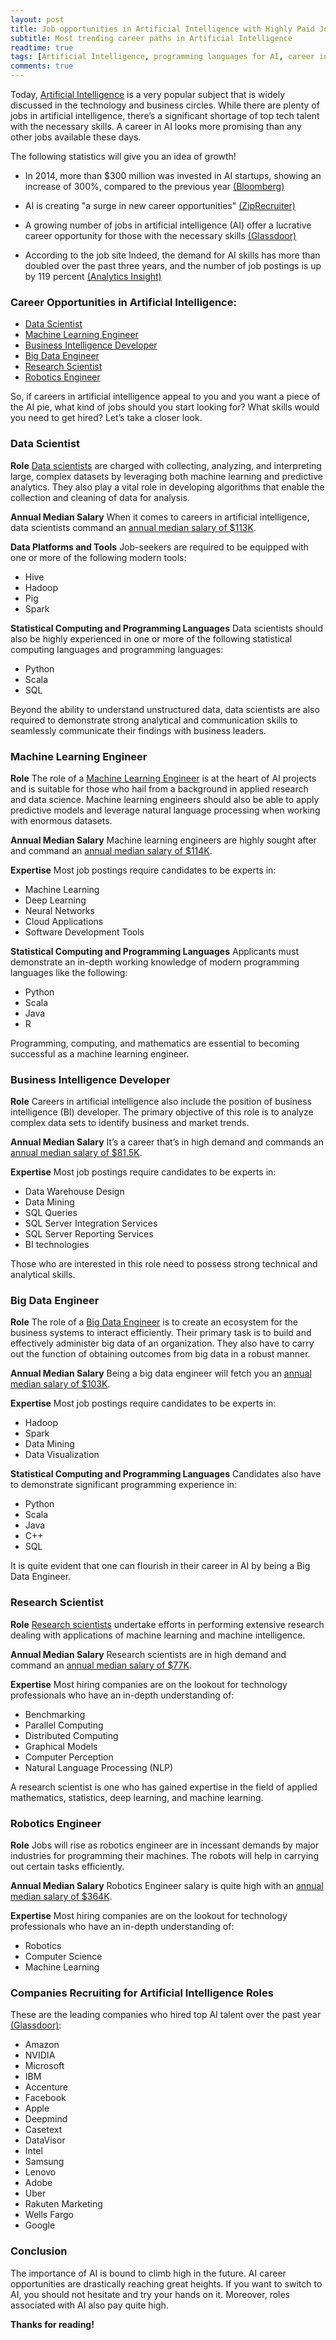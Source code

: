 ```yaml
---
layout: post
title: Job opportunities in Artificial Intelligence with Highly Paid Jobs
subtitle: Most trending career paths in Artificial Intelligence
readtime: true
tags: [Artificial Intelligence, programming languages for AI, career in AI]
comments: true
---
```


Today, [Artificial Intelligence](https://www.investopedia.com/terms/a/artificial-intelligence-ai.asp#:~:text=Artificial%20intelligence%20(AI)%20refers%20to,as%20learning%20and%20problem%2Dsolving.) is a very popular subject that is widely discussed in the technology and business circles. While there are plenty of jobs in artificial intelligence, there’s a significant shortage of top tech talent with the necessary skills. A career in AI looks more promising than any other jobs available these days.

The following statistics will give you an idea of growth!

* In 2014, more than $300 million was invested in AI startups, showing an increase of 300%, compared to the previous year [(Bloomberg)](https://www.bloomberg.com/news/articles/2015-02-03/i-ll-be-back-the-return-of-artificial-intelligence)

* AI is creating "a surge in new career opportunities" [(ZipRecruiter)](https://www.forbes.com/sites/gilpress/2019/07/15/is-ai-going-to-be-a-jobs-killer-new-reports-about-the-future-of-work/?sh=1090b12dafb2)

* A growing number of jobs in artificial intelligence (AI) offer a lucrative career opportunity for those with the necessary skills [(Glassdoor)](https://www.glassdoor.com/research/ai-jobs/)

* According to the job site Indeed, the demand for AI skills has more than doubled over the past three years, and the number of job postings is up by 119 percent [(Analytics Insight)](https://www.analyticsinsight.net/top-5-ai-career-paths-time/)

### Career Opportunities in Artificial Intelligence: 
* [Data Scientist](#data-scientist)
* [Machine Learning Engineer](#machine-learning-engineer)
* [Business Intelligence Developer](#business-intelligence-developer)
* [Big Data Engineer](#big-data-engineer)
* [Research Scientist](#research-scientist)
* [Robotics Engineer](#robotics-engineer)

So, if careers in artificial intelligence appeal to you and you want a piece of the AI pie, what kind of jobs should you start looking for? What skills would you need to get hired? Let’s take a closer look.

### Data Scientist 

**Role**
[Data scientists](https://in.springboard.com/courses/data-science-career-program-online/?gr=1) are charged with collecting, analyzing, and interpreting large, complex datasets by leveraging both machine learning and predictive analytics. They also play a vital role in developing algorithms that enable the collection and cleaning of data for analysis.

**Annual Median Salary**
When it comes to careers in artificial intelligence, data scientists command an [annual median salary of $113K](https://www.glassdoor.co.in/Salaries/us-data-scientist-salary-SRCH_IL.0,2_IN1_KO3,17.htm?countryRedirect=true).

**Data Platforms and Tools**
Job-seekers are required to be equipped with one or more of the following modern tools:
* Hive
* Hadoop
* Pig
* Spark

**Statistical Computing and Programming Languages**
Data scientists should also be highly experienced in one or more of the following statistical computing languages and programming languages:
* Python
* Scala
* SQL

Beyond the ability to understand unstructured data, data scientists are also required to demonstrate strong analytical and communication skills to seamlessly communicate their findings with business leaders.


### Machine Learning Engineer 

**Role**
The role of a [Machine Learning Engineer](https://www.upgrad.com/blog/what-does-a-machine-learning-engineer-do/) is at the heart of AI projects and is suitable for those who hail from a background in applied research and data science. Machine learning engineers should also be able to apply predictive models and leverage natural language processing when working with enormous datasets.

**Annual Median Salary**
Machine learning engineers are highly sought after and command an [annual median salary of $114K](https://www.glassdoor.co.in/Salaries/us-machine-learning-engineer-salary-SRCH_IL.0,2_IN1_KO3,28.htm?countryRedirect=true).

**Expertise**
Most job postings require candidates to be experts in:
* Machine Learning
* Deep Learning
* Neural Networks
* Cloud Applications
* Software Development Tools

**Statistical Computing and Programming Languages**
Applicants must demonstrate an in-depth working knowledge of modern programming languages like the following:
* Python
* Scala
* Java
* R

Programming, computing, and mathematics are essential to becoming successful as a machine learning engineer.


### Business Intelligence Developer 

**Role**
Careers in artificial intelligence also include the position of business intelligence (BI) developer. The primary objective of this role is to analyze complex data sets to identify business and market trends.

**Annual Median Salary**
It’s a career that’s in high demand and commands an [annual median salary of $81.5K](https://www.glassdoor.co.in/Salaries/us-business-intelligence-developer-salary-SRCH_IL.0,2_IN1_KO3,34.htm?countryRedirect=true).

**Expertise**
Most job postings require candidates to be experts in:
* Data Warehouse Design
* Data Mining
* SQL Queries
* SQL Server Integration Services
* SQL Server Reporting Services
* BI technologies

Those who are interested in this role need to possess strong technical and analytical skills.


### Big Data Engineer 

**Role**
The role of a [Big Data Engineer](https://www.upgrad.com/blog/how-to-become-a-big-data-engineer-ultimate-guide/) is to create an ecosystem for the business systems to interact efficiently. Their primary task is to build and effectively administer big data of an organization. They also have to carry out the function of obtaining outcomes from big data in a robust manner.

**Annual Median Salary**
Being a big data engineer will fetch you an [annual median salary of $103K](https://www.glassdoor.co.in/Salaries/us-big-data-engineer-architect-salary-SRCH_IL.0,2_IN1_KO3,30.htm?countryRedirect=true).

**Expertise**
Most job postings require candidates to be experts in:
* Hadoop
* Spark
* Data Mining
* Data Visualization

**Statistical Computing and Programming Languages**
Candidates also have to demonstrate significant programming experience in:
* Python
* Scala
* Java
* C++
* SQL

It is quite evident that one can flourish in their career in AI by being a Big Data Engineer.


### Research Scientist 

**Role**
[Research scientists](https://www.indeed.com/career/research-scientist) undertake efforts in performing extensive research dealing with applications of machine learning and machine intelligence.

**Annual Median Salary**
Research scientists are in high demand and command an [annual median salary of $77K](https://www.glassdoor.co.in/Salaries/us-research-scientist-salary-SRCH_IL.0,2_IN1_KO3,21.htm?countryRedirect=true).

**Expertise**
Most hiring companies are on the lookout for technology professionals who have an in-depth understanding of:
* Benchmarking
* Parallel Computing
* Distributed Computing
* Graphical Models
* Computer Perception
* Natural Language Processing (NLP)

A research scientist is one who has gained expertise in the field of applied mathematics, statistics, deep learning, and machine learning.


### Robotics Engineer
 
**Role**
Jobs will rise as robotics engineer are in incessant demands by major industries for programming their machines. The robots will help in carrying out certain tasks efficiently.

**Annual Median Salary**
Robotics Engineer salary is quite high with an [annual median salary of $364K](https://www.glassdoor.co.in/Salaries/robotics-engineer-salary-SRCH_KO0,17.htm).

**Expertise**
Most hiring companies are on the lookout for technology professionals who have an in-depth understanding of:
* Robotics
* Computer Science
* Machine Learning


### Companies Recruiting for Artificial Intelligence Roles
These are the leading companies who hired top AI talent over the past year [(Glassdoor)](https://www.glassdoor.com/research/ai-jobs/):
* Amazon
* NVIDIA
* Microsoft
* IBM
* Accenture
* Facebook
* Apple
* Deepmind
* Casetext
* DataVisor
* Intel
* Samsung
* Lenovo
* Adobe
* Uber
* Rakuten Marketing
* Wells Fargo
* Google


### Conclusion
The importance of AI is bound to climb high in the future. AI career opportunities are drastically reaching great heights. If you want to switch to AI, you should not hesitate and try your hands on it. Moreover, roles associated with AI also pay quite high. 

**Thanks for reading!** 




